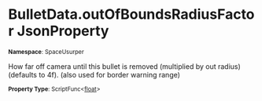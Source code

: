 # BulletData.outOfBoundsRadiusFactor JsonProperty

<small>**Namespace**: SpaceUsurper</small>

How far off camera until this bullet is removed (multiplied by out radius) (defaults to 4f). (also used for border warning range)

<small>**Property Type**: ScriptFunc&lt;[float](https://docs.microsoft.com/en-us/dotnet/api/system.single?view=netframework-4.5)&gt;</small>

